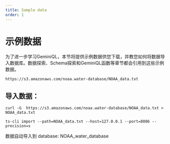 ```yaml
---
title: Sample data
order: 1
---
```



# 示例数据

为了进一步学习GeminiQL，本节将提供示例数据供您下载，并教您如何将数据导入数据库。数据探索、Schema探索和GeminiQL函数等章节都会引用到这些示例数据。

```
https://s3.amazonaws.com/noaa.water-database/NOAA_data.txt
```

## 导入数据：
```shell
curl -G  https://s3.amazonaws.com/noaa.water-database/NOAA_data.txt > NOAA_data.txt

ts-cli import --path=NOAA_data.txt --host=127.0.0.1 --port=8086 --precision=s
```

数据自动导入到 database: NOAA_water_database
